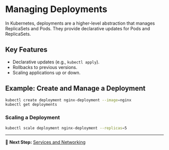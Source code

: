 # Managing Deployments

In Kubernetes, deployments are a higher-level abstraction that manages ReplicaSets and Pods. They provide declarative updates for Pods and ReplicaSets.

## Key Features
- Declarative updates (e.g., `kubectl apply`).
- Rollbacks to previous versions.
- Scaling applications up or down.

## Example: Create and Manage a Deployment
```bash
kubectl create deployment nginx-deployment --image=nginx
kubectl get deployments
```

### Scaling a Deployment
```bash
kubectl scale deployment nginx-deployment --replicas=5
```

---

📝 **Next Step:** [Services and Networking](02-services-and-networking.md)
